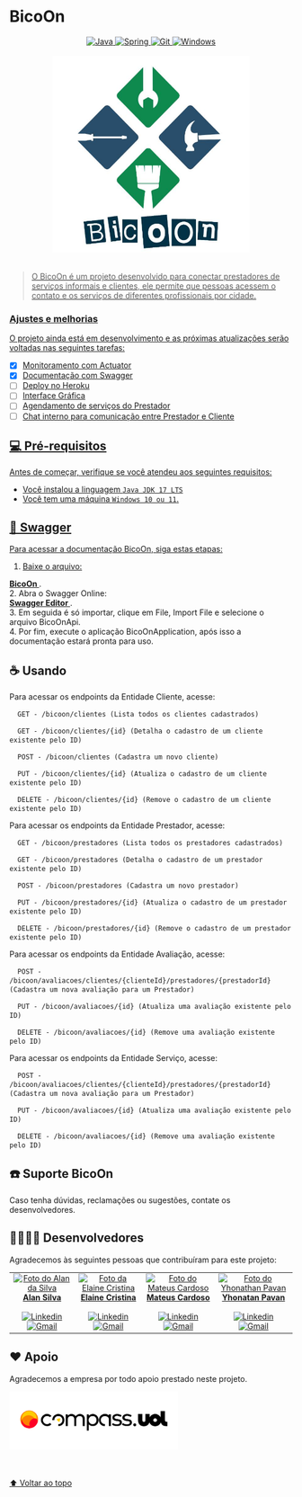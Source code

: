 # BicoOn

<div align="center">
  <a href="https://www.java.com/pt-BR/" target="_blank" rel="noreferrer" rel="noopener">
    <img src="https://img.shields.io/badge/Java-ED8B00?style=for-the-badge&logo=java&logoColor=white" alt="Java"/>
  </a>
  <a href="https://spring.io/" target="_blank" rel="noreferrer" rel="noopener">
    <img src="https://img.shields.io/badge/Spring-6DB33F?style=for-the-badge&logo=spring&logoColor=white" alt="Spring"/>
  </a>
  <a href="https://git-scm.com/" target="_blank" rel="noreferrer" rel="noopener">
    <img src="https://img.shields.io/badge/Git-E34F26?style=for-the-badge&logo=git&logoColor=white" alt="Git"/>
  </a>
  <a href="https://www.microsoft.com/pt-br/windows/?r=1" target="_blank" rel="noreferrer" rel="noopener">
  <img src="https://img.shields.io/badge/Windows-017AD7?style=for-the-badge&logo=windows&logoColor=white" alt="Windows"/>
</div></br>

<div align="center">
  <img src="BicoOn.jpg" alt="BicoOn" height="350px">
</div></br>

> O BicoOn é um projeto desenvolvido para conectar prestadores de serviços informais e clientes, ele permite que pessoas acessem o contato e os serviços de diferentes profissionais por cidade.

### Ajustes e melhorias

O projeto ainda está em desenvolvimento e as próximas atualizações serão voltadas nas seguintes tarefas:

- [x] Monitoramento com Actuator
- [x] Documentação com Swagger
- [ ] Deploy no Heroku
- [ ] Interface Gráfica
- [ ] Agendamento de serviços do Prestador
- [ ] Chat interno para comunicação entre Prestador e Cliente

## 💻 Pré-requisitos

Antes de começar, verifique se você atendeu aos seguintes requisitos:

* Você instalou a  linguagem `Java JDK 17 LTS`
* Você tem uma máquina `Windows 10 ou 11`.

## 📃 Swagger

Para acessar a documentação BicoOn, siga estas etapas:

1. Baixe o arquivo:</br>
<div>
  <a href="https://github.com/yhonathanpavan/Compass.UOL-Projeto-BicoOn/blob/master/BicoOnApi.yml" target="_blank" rel="noreferrer"     rel="noopener"> <b> BicoOn </b> </a>.
</div>
2. Abra o Swagger Online: </br>
<div>
  <a href="https://editor.swagger.io/?_ga=2.185135209.135771497.1650906792-744667863.1647286784" target="_blank" rel="noreferrer"     rel="noopener"> <b> Swagger Editor </b> </a>.
</div>
3. Em seguida é só importar, clique em File, Import File e selecione o arquivo BicoOnApi. </br>
4. Por fim, execute o aplicação BicoOnApplication, após isso a documentação estará pronta para uso. 

## ☕ Usando <nBiconOnto>

Para acessar os endpoints da Entidade Cliente, acesse:
```
  GET - /bicoon/clientes (Lista todos os clientes cadastrados) 
```
```
  GET - /bicoon/clientes/{id} (Detalha o cadastro de um cliente existente pelo ID)
```
```
  POST - /bicoon/clientes (Cadastra um novo cliente) 
```
```
  PUT - /bicoon/clientes/{id} (Atualiza o cadastro de um cliente existente pelo ID) 
```
```
  DELETE - /bicoon/clientes/{id} (Remove o cadastro de um cliente existente pelo ID) 
```

Para acessar os endpoints da Entidade Prestador, acesse:
```
  GET - /bicoon/prestadores (Lista todos os prestadores cadastrados) 
```
```
  GET - /bicoon/prestadores (Detalha o cadastro de um prestador existente pelo ID)
```
```
  POST - /bicoon/prestadores (Cadastra um novo prestador) 
```
```
  PUT - /bicoon/prestadores/{id} (Atualiza o cadastro de um prestador existente pelo ID) 
```
```
  DELETE - /bicoon/prestadores/{id} (Remove o cadastro de um prestador existente pelo ID) 
```
  
Para acessar os endpoints da Entidade Avaliação, acesse:
```
  POST - /bicoon/avaliacoes/clientes/{clienteId}/prestadores/{prestadorId}(Cadastra um nova avaliação para um Prestador) 
```
```
  PUT - /bicoon/avaliacoes/{id} (Atualiza uma avaliação existente pelo ID) 
```
```
  DELETE - /bicoon/avaliacoes/{id} (Remove uma avaliação existente pelo ID) 
```
  
Para acessar os endpoints da Entidade Serviço, acesse:
```
  POST - /bicoon/avaliacoes/clientes/{clienteId}/prestadores/{prestadorId}(Cadastra um nova avaliação para um Prestador) 
```
```
  PUT - /bicoon/avaliacoes/{id} (Atualiza uma avaliação existente pelo ID) 
```
```
  DELETE - /bicoon/avaliacoes/{id} (Remove uma avaliação existente pelo ID) 
```
  

## ☎️ Suporte BicoOn
  
Caso tenha dúvidas, reclamações ou sugestões, contate os desenvolvedores. 

## 👩‍💻👨‍💻 Desenvolvedores

Agradecemos às seguintes pessoas que contribuíram para este projeto:

<table>
  <tr>
    <td align="center">
      <a href="#">
        <img src="https://avatars.githubusercontent.com/u/87677794?v=4" width="100px;" alt="Foto do Alan da Silva"/><br>
        <sub>
          <div align="center">
            <b>Alan Silva</b></br></br>
            <a href="https://www.linkedin.com/in/dev-alanfernando/" target="_blank" rel="noreferrer" rel="noopener">
              <img src="https://img.shields.io/badge/LinkedIn-0077B5?style=for-the-badge&logo=linkedin&logoColor=white" alt="Linkedin"/>
            </a></br>
            <a href="mailto:alanfernando2809@gmail.com" target="_blank" rel="noreferrer" rel="noopener">
              <img src="https://img.shields.io/badge/Gmail-D14836?style=for-the-badge&logo=gmail&logoColor=white" alt="Gmail"/></br>
            </a>
          </div>
        </sub>
      </a>
    </td>
    <td align="center">
      <a href="#">
        <img src="https://avatars.githubusercontent.com/u/61952169?v=4" width="100px;" alt="Foto da Elaine Cristina"/><br>
        <sub>
          <div align="center">
            <b>Elaine Cristina</b></br></br>
            <a href="https://www.linkedin.com/in/elaine-cristina-52504120a/" target="_blank" rel="noreferrer" rel="noopener">
              <img src="https://img.shields.io/badge/LinkedIn-0077B5?style=for-the-badge&logo=linkedin&logoColor=white" alt="Linkedin"/>
            </a></br>
            <a href="mailto:elaine.paula2178@gmail.com" target="_blank" rel="noreferrer" rel="noopener">
              <img src="https://img.shields.io/badge/Gmail-D14836?style=for-the-badge&logo=gmail&logoColor=white" alt="Gmail"/></br>
            </a>
          </div>
        </sub>
      </a>
    </td>
    <td align="center">
      <a href="#">
        <img src="https://avatars.githubusercontent.com/u/76978080?v=4" width="100px;" alt="Foto do Mateus Cardoso"/><br>
        <sub>
          <div align="center">
            <b>Mateus Cardoso</b></br></br>
            <a href="https://www.linkedin.com/in/mateus-cardoso-de-moraes/" target="_blank" rel="noreferrer" rel="noopener">
              <img src="https://img.shields.io/badge/LinkedIn-0077B5?style=for-the-badge&logo=linkedin&logoColor=white" alt="Linkedin"/>
            </a></br>
            <a href="mailto:mateus.moraes0507@gmail.com" target="_blank" rel="noreferrer" rel="noopener">
              <img src="https://img.shields.io/badge/Gmail-D14836?style=for-the-badge&logo=gmail&logoColor=white" alt="Gmail"/></br>
            </a>
          </div>
        </sub>
      </a>
    </td>
    <td align="center">
      <a href="#">
        <img src="https://avatars.githubusercontent.com/u/51124985?v=4" width="100px;" alt="Foto do Yhonathan Pavan"/><br>
        <sub>
          <div align="center">
            <b>Yhonatan Pavan</b></br></br>
            <a href="https://www.linkedin.com/in/yhonathan-pavan/" target="_blank" rel="noreferrer" rel="noopener">
              <img src="https://img.shields.io/badge/LinkedIn-0077B5?style=for-the-badge&logo=linkedin&logoColor=white" alt="Linkedin"/>
            </a></br>
            <a href="mailto:yhonathannpavan@gmail.com" target="_blank" rel="noreferrer" rel="noopener">
              <img src="https://img.shields.io/badge/Gmail-D14836?style=for-the-badge&logo=gmail&logoColor=white" alt="Gmail"/></br>
            </a>
          </div>
        </sub>
      </a>
    </td>
  </tr>
</table>

## ❤️ Apoio

Agradecemos a empresa por todo apoio prestado neste projeto.

<sub>
  <div>
    <a href="https://compass.uol/pt/" target="_blank" rel="noreferrer" rel="noopener">
      <img src="compass.uol.png" alt="compass.uol" width="300px;"/><br>
    </a></br>
  </div>
</sub>
</br>

[⬆ Voltar ao topo](#BicoOn)<br>

